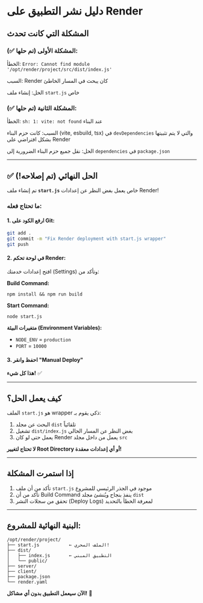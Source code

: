 # دليل نشر التطبيق على Render

## المشكلة التي كانت تحدث

### المشكلة الأولى (تم حلها ✅):
الخطأ: `Error: Cannot find module '/opt/render/project/src/dist/index.js'`

السبب: Render كان يبحث في المسار الخاطئ

الحل: إنشاء ملف `start.js` خاص

### المشكلة الثانية (تم حلها ✅):
الخطأ: `sh: 1: vite: not found` عند البناء

السبب: كانت حزم البناء (vite, esbuild, tsx) في `devDependencies` والتي لا يتم تثبيتها بشكل افتراضي على Render

الحل: نقل جميع حزم البناء الضرورية إلى `dependencies` في `package.json`

---

## ✅ الحل النهائي (تم إصلاحه!)

تم إنشاء ملف **`start.js`** خاص يعمل بغض النظر عن إعدادات Render!

### ما تحتاج فعله:

#### 1. ارفع الكود على Git:
```bash
git add .
git commit -m "Fix Render deployment with start.js wrapper"
git push
```

#### 2. في لوحة تحكم Render:

افتح إعدادات خدمتك (Settings) وتأكد من:

**Build Command:**
```
npm install && npm run build
```

**Start Command:**
```
node start.js
```

**متغيرات البيئة (Environment Variables):**
- `NODE_ENV` = `production`
- `PORT` = `10000`

#### 3. احفظ وانقر "Manual Deploy"

**هذا كل شيء!** ✅

---

## كيف يعمل الحل؟

الملف `start.js` هو wrapper ذكي يقوم بـ:
1. البحث عن مجلد `dist` تلقائياً
2. تشغيل `dist/index.js` بغض النظر عن المسار الحالي
3. يعمل حتى لو كان Render يعمل من داخل مجلد `src`

**لا تحتاج لتغيير Root Directory أو أي إعدادات معقدة!**

---

## إذا استمرت المشكلة

1. تأكد من أن ملف `start.js` موجود في الجذر الرئيسي للمشروع
2. تأكد من أن Build Command ينفذ بنجاح ويُنشئ مجلد `dist`
3. تحقق من سجلات النشر (Deploy Logs) لمعرفة الخطأ بالتحديد

---

## البنية النهائية للمشروع:

```
/opt/render/project/
├── start.js           ← الملف السحري!
├── dist/
│   ├── index.js       ← التطبيق المبني
│   └── public/
├── server/
├── client/
├── package.json
└── render.yaml
```

**الآن سيعمل التطبيق بدون أي مشاكل!** 🎉
